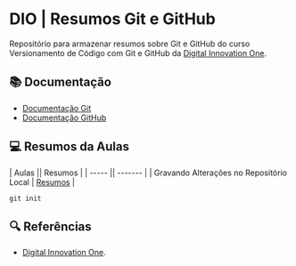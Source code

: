 
# DIO | Resumos Git e GitHub

Repositório para armazenar resumos sobre Git e GitHub do curso Versionamento de Código com Git e GitHub da
[Digital Innovation One](https://www.dio.me/).

## 📚 Documentação
- [Documentação Git](https://git-scm.com/doc)
- [Documentação GitHub](https://docs.github.com)

## 💻 Resumos da Aulas
| Aulas || Resumos |
| ----- || ------- |
| Gravando Alterações no Repositório Local | [Resumos]() |

```
git init
```

## 🔍 Referências
- [Digital Innovation One](https://www.dio.me/).

